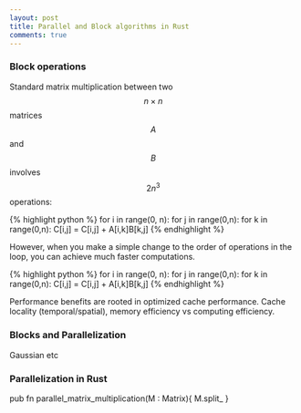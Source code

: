 ```yaml
---
layout: post
title: Parallel and Block algorithms in Rust
comments: true
---
```



### Block operations

Standard matrix multiplication between two $$ n \times n $$ matrices $$A$$ and $$B$$ involves $$2n^3$$ operations:

{% highlight python %}
for i in range(0, n):
  for j in range(0,n):
    for k in range(0,n):
      C[i,j] = C[i,j] + A[i,k]B[k,j]
{% endhighlight %}


However, when you make a simple change to the order of operations in the loop, you can achieve much faster computations.


{% highlight python %}
for i in range(0, n):
  for j in range(0,n):
    for k in range(0,n):
      C[i,j] = C[i,j] + A[i,k]B[k,j]
{% endhighlight %}

Performance benefits are rooted in optimized cache performance. Cache locality (temporal/spatial), memory efficiency vs computing
efficiency.


###  Blocks and Parallelization
Gaussian etc


### Parallelization in Rust

pub fn parallel_matrix_multiplication(M : Matrix){
  M.split_
}
